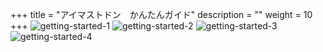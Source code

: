 +++
title = "アイマストドン　かんたんガイド"
description = ""
weight = 10
+++
![getting-started-1](todon1.png?width=720px)
![getting-started-2](todon2.png?width=720px)
![getting-started-3](todon3.png?width=720px)
![getting-started-4](todon4.png?width=720px)